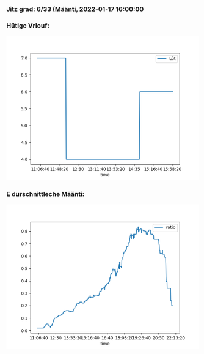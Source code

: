### Jitz grad: 6/33 (Määnti, 2022-01-17 16:00:00

### Hütige Vrlouf:
![Graph](Today.png)

### E durschnittleche Määnti:
![Graph](Määnti.png)